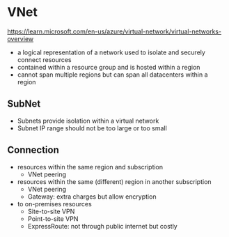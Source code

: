 # VNet

https://learn.microsoft.com/en-us/azure/virtual-network/virtual-networks-overview

- a logical representation of a network used to isolate and securely connect resources 
- contained within a resource group and is hosted within a region
- cannot span multiple regions but can span all datacenters within a region

## SubNet
- Subnets provide isolation within a virtual network
- Subnet IP range should not be too large or too small

## Connection
- resources within the same region and subscription 
  - VNet peering
- resources within the same (different) region in another subscription
  - VNet peering
  - Gateway: extra charges but allow encryption
- to on-premises resources
  - Site-to-site VPN
  - Point-to-site VPN
  - ExpressRoute: not through public internet but costly
